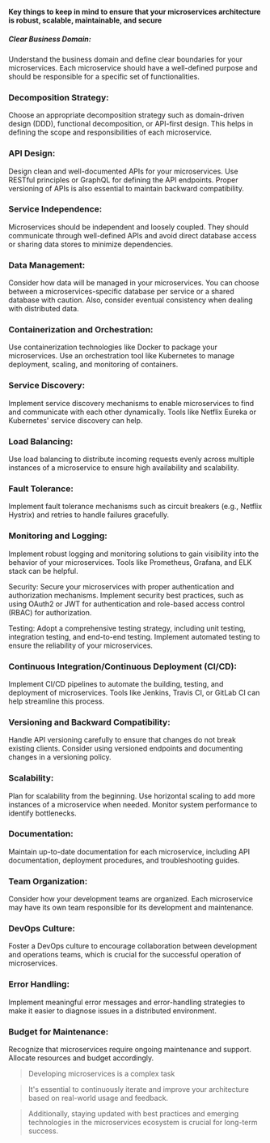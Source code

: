**Key things to keep in mind to ensure that your microservices architecture is robust, scalable, maintainable, and secure**

##### Clear Business Domain:
Understand the business domain and define clear boundaries for your microservices. Each microservice should have a well-defined purpose and should be responsible for a specific set of functionalities.

### Decomposition Strategy: 
Choose an appropriate decomposition strategy such as domain-driven design (DDD), functional decomposition, or API-first design. This helps in defining the scope and responsibilities of each microservice.

### API Design: 
Design clean and well-documented APIs for your microservices. Use RESTful principles or GraphQL for defining the API endpoints. Proper versioning of APIs is also essential to maintain backward compatibility.

### Service Independence: 
Microservices should be independent and loosely coupled. They should communicate through well-defined APIs and avoid direct database access or sharing data stores to minimize dependencies.

### Data Management: 
Consider how data will be managed in your microservices. You can choose between a microservices-specific database per service or a shared database with caution. Also, consider eventual consistency when dealing with distributed data.

### Containerization and Orchestration: 
Use containerization technologies like Docker to package your microservices. Use an orchestration tool like Kubernetes to manage deployment, scaling, and monitoring of containers.

### Service Discovery:
Implement service discovery mechanisms to enable microservices to find and communicate with each other dynamically. Tools like Netflix Eureka or Kubernetes' service discovery can help.

### Load Balancing: 
Use load balancing to distribute incoming requests evenly across multiple instances of a microservice to ensure high availability and scalability.

### Fault Tolerance: 
Implement fault tolerance mechanisms such as circuit breakers (e.g., Netflix Hystrix) and retries to handle failures gracefully.

### Monitoring and Logging: 
Implement robust logging and monitoring solutions to gain visibility into the behavior of your microservices. Tools like Prometheus, Grafana, and ELK stack can be helpful.

Security: Secure your microservices with proper authentication and authorization mechanisms. Implement security best practices, such as using OAuth2 or JWT for authentication and role-based access control (RBAC) for authorization.

Testing: Adopt a comprehensive testing strategy, including unit testing, integration testing, and end-to-end testing. Implement automated testing to ensure the reliability of your microservices.

### Continuous Integration/Continuous Deployment (CI/CD):
Implement CI/CD pipelines to automate the building, testing, and deployment of microservices. Tools like Jenkins, Travis CI, or GitLab CI can help streamline this process.

### Versioning and Backward Compatibility: 
Handle API versioning carefully to ensure that changes do not break existing clients. Consider using versioned endpoints and documenting changes in a versioning policy.

### Scalability: 
Plan for scalability from the beginning. Use horizontal scaling to add more instances of a microservice when needed. Monitor system performance to identify bottlenecks.

### Documentation: 
Maintain up-to-date documentation for each microservice, including API documentation, deployment procedures, and troubleshooting guides.

### Team Organization: 
Consider how your development teams are organized. Each microservice may have its own team responsible for its development and maintenance.

### DevOps Culture: 
Foster a DevOps culture to encourage collaboration between development and operations teams, which is crucial for the successful operation of microservices.

### Error Handling:
Implement meaningful error messages and error-handling strategies to make it easier to diagnose issues in a distributed environment.

### Budget for Maintenance:
 Recognize that microservices require ongoing maintenance and support. Allocate resources and budget accordingly.

> Developing microservices is a complex task
 
> It's essential to continuously iterate and improve your architecture based on real-world usage and feedback. 

> Additionally, staying updated with best practices and emerging technologies in the microservices ecosystem is crucial for long-term success.